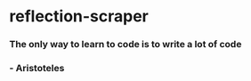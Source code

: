 # reflection-scraper

### The only way to learn to code is to write a lot of code
###                                                - Aristoteles
